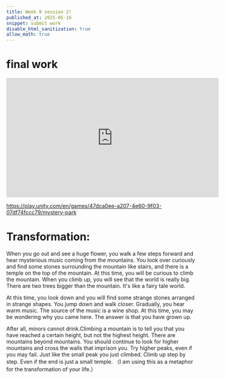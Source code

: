 ```yaml
---
title: Week 9 session 2!
published_at: 2025-05-16
snippet: submit work
disable_html_sanitization: true
allow_math: true
---
```


# final work

<iframe width="560" height="315" src="https://www.youtube.com/embed/xkZ6gujXgK4" title="game design for assignment 3" frameborder="0" allow="accelerometer; autoplay; clipboard-write; encrypted-media; gyroscope; picture-in-picture; web-share" referrerpolicy="strict-origin-when-cross-origin" allowfullscreen></iframe>


https://play.unity.com/en/games/47dca0ee-a207-4e60-9f03-07df74fccc79/mystery-park

# Transformation: 
When you go out and see a huge flower, you walk a few steps forward and hear mysterious music coming from the mountains. You look over curiously and find some stones surrounding the mountain like stairs, and there is a temple on the top of the mountain. At this time, you will be curious to climb the mountain. When you climb up, you will see that the world is really big. There are two trees bigger than the mountain. It's like a fairy tale world. 

At this time, you look down and you will find some strange stones arranged in strange shapes. You jump down and walk closer. Gradually, you hear warm music. The source of the music is a wine shop. At this time, you may be wondering why you came here. The answer is that you have grown up. 

After all, minors cannot drink.Climbing a mountain is to tell you that you have reached a certain height, but not the highest height. There are mountains beyond mountains. You should continue to look for higher mountains and cross the walls that imprison you. Try higher peaks, even if you may fail. Just like the small peak you just climbed. Climb up step by step. Even if the end is just a small temple. （I am using this as a metaphor for the transformation of your life.）